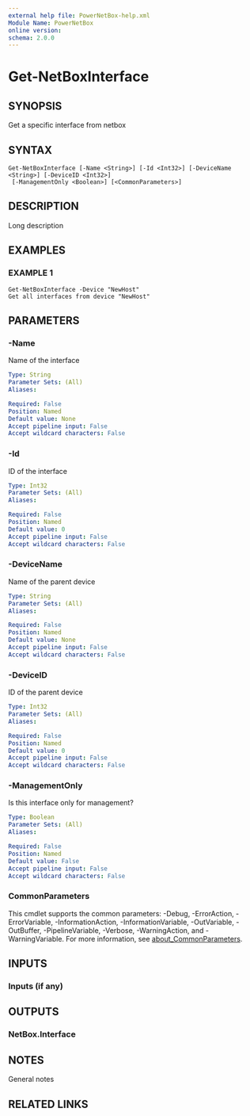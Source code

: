 ```yaml
---
external help file: PowerNetBox-help.xml
Module Name: PowerNetBox
online version:
schema: 2.0.0
---
```


# Get-NetBoxInterface

## SYNOPSIS
Get a specific interface from netbox

## SYNTAX

```
Get-NetBoxInterface [-Name <String>] [-Id <Int32>] [-DeviceName <String>] [-DeviceID <Int32>]
 [-ManagementOnly <Boolean>] [<CommonParameters>]
```

## DESCRIPTION
Long description

## EXAMPLES

### EXAMPLE 1
```
Get-NetBoxInterface -Device "NewHost"
Get all interfaces from device "NewHost"
```

## PARAMETERS

### -Name
Name of the interface

```yaml
Type: String
Parameter Sets: (All)
Aliases:

Required: False
Position: Named
Default value: None
Accept pipeline input: False
Accept wildcard characters: False
```

### -Id
ID of the interface

```yaml
Type: Int32
Parameter Sets: (All)
Aliases:

Required: False
Position: Named
Default value: 0
Accept pipeline input: False
Accept wildcard characters: False
```

### -DeviceName
Name of the parent device

```yaml
Type: String
Parameter Sets: (All)
Aliases:

Required: False
Position: Named
Default value: None
Accept pipeline input: False
Accept wildcard characters: False
```

### -DeviceID
ID of the parent device

```yaml
Type: Int32
Parameter Sets: (All)
Aliases:

Required: False
Position: Named
Default value: 0
Accept pipeline input: False
Accept wildcard characters: False
```

### -ManagementOnly
Is this interface only for management?

```yaml
Type: Boolean
Parameter Sets: (All)
Aliases:

Required: False
Position: Named
Default value: False
Accept pipeline input: False
Accept wildcard characters: False
```

### CommonParameters
This cmdlet supports the common parameters: -Debug, -ErrorAction, -ErrorVariable, -InformationAction, -InformationVariable, -OutVariable, -OutBuffer, -PipelineVariable, -Verbose, -WarningAction, and -WarningVariable. For more information, see [about_CommonParameters](http://go.microsoft.com/fwlink/?LinkID=113216).

## INPUTS

### Inputs (if any)
## OUTPUTS

### NetBox.Interface
## NOTES
General notes

## RELATED LINKS
